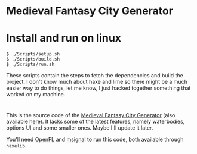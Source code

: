 # Medieval Fantasy City Generator

# Install and run on linux

```
$ ./Scripts/setup.sh
$ ./Scripts/build.sh
$ ./Scripts/run.sh
```

These scripts contain the steps to fetch the dependencies and build the project.
I don't know much about haxe and lime so there might be a much easier way to do things, let me know, I just hacked together something that worked on my machine.

#

This is the source code of the [Medieval Fantasy City Generator](https://watabou.itch.io/medieval-fantasy-city-generator/) (also available [here](http://fantasycities.watabou.ru/?size=15&seed=682063530)). It 
lacks some of the latest features, namely waterbodies, options UI and some smaller ones. Maybe I'll update it later. 

You'll need [OpenFL](https://github.com/openfl/openfl) and [msignal](https://github.com/massiveinteractive/msignal) 
to run this code, both available through `haxelib`.

